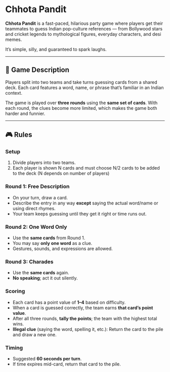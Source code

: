 # Chhota Pandit

**Chhota Pandit** is a fast-paced, hilarious party game where players get their teammates to guess Indian pop-culture references — from Bollywood stars and cricket legends to mythological figures, everyday characters, and desi memes.

It’s simple, silly, and guaranteed to spark laughs.

---

## 📖 Game Description

Players split into two teams and take turns guessing cards from a shared deck. Each card features a word, name, or phrase that’s familiar in an Indian context.

The game is played over **three rounds** using the **same set of cards**. With each round, the clues become more limited, which makes the game both harder and funnier.

---

## 🎮 Rules

### Setup
1. Divide players into two teams.
2. Each player is shown N cards and must choose N/2 cards to be added to the deck (N depends on number of players)

### Round 1: **Free Description**
- On your turn, draw a card.
- Describe the entry in any way **except** saying the actual word/name or using direct rhymes.
- Your team keeps guessing until they get it right or time runs out.

### Round 2: **One Word Only**
- Use the **same cards** from Round 1.
- You may say **only one word** as a clue.
- Gestures, sounds, and expressions are allowed.

### Round 3: **Charades**
- Use the **same cards** again.
- **No speaking**; act it out silently.

### Scoring
- Each card has a point value of **1–4** based on difficulty.
- When a card is guessed correctly, the team earns **that card’s point value**.
- After all three rounds, **tally the points**; the team with the highest total wins.
- **Illegal clue** (saying the word, spelling it, etc.): Return the card to the pile and draw a new one.

### Timing
- Suggested **60 seconds per turn**.
- If time expires mid-card, return that card to the pile.
